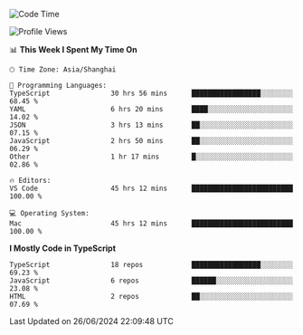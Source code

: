<!--START_SECTION:waka-->
![Code Time](http://img.shields.io/badge/Code%20Time-6%2C297%20hrs%2059%20mins-blue)

![Profile Views](http://img.shields.io/badge/Profile%20Views-0-blue)

📊 **This Week I Spent My Time On** 

```text
🕑︎ Time Zone: Asia/Shanghai

💬 Programming Languages: 
TypeScript               30 hrs 56 mins      █████████████████░░░░░░░░   68.45 % 
YAML                     6 hrs 20 mins       ████░░░░░░░░░░░░░░░░░░░░░   14.02 % 
JSON                     3 hrs 13 mins       ██░░░░░░░░░░░░░░░░░░░░░░░   07.15 % 
JavaScript               2 hrs 50 mins       ██░░░░░░░░░░░░░░░░░░░░░░░   06.29 % 
Other                    1 hr 17 mins        █░░░░░░░░░░░░░░░░░░░░░░░░   02.86 % 

🔥 Editors: 
VS Code                  45 hrs 12 mins      █████████████████████████   100.00 % 

💻 Operating System: 
Mac                      45 hrs 12 mins      █████████████████████████   100.00 % 
```

**I Mostly Code in TypeScript** 

```text
TypeScript               18 repos            █████████████████░░░░░░░░   69.23 % 
JavaScript               6 repos             ██████░░░░░░░░░░░░░░░░░░░   23.08 % 
HTML                     2 repos             ██░░░░░░░░░░░░░░░░░░░░░░░   07.69 % 
```




 Last Updated on 26/06/2024 22:09:48 UTC
<!--END_SECTION:waka-->
